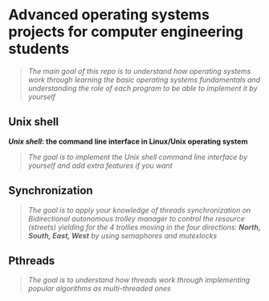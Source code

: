 # Advanced operating systems projects for computer engineering students

> _The main goal of this repo is to understand how operating systems work through learning the basic operating systems fundamentals and understanding the role of each program to be able to implement it by yourself_


## Unix shell

**_Unix shell_: the command line interface in Linux/Unix operating system**
>_The goal is to implement the Unix shell command line interface by yourself and add extra features if you want_

## Synchronization
>_The goal is to apply your knowledge of threads synchronization on Bidirectional autonomous trolley manager to control the resource (streets) yielding for the 4 trollies moving in the four directions: **North, South, East, West** by using semaphores and mutexlocks_

## Pthreads
>_The goal is to understand how threads work through implementing popular algorithms as multi-threaded ones_


